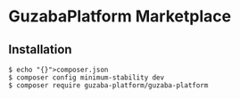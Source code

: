 # GuzabaPlatform Marketplace

## Installation

```
$ echo "{}">composer.json
$ composer config minimum-stability dev
$ composer require guzaba-platform/guzaba-platform
```